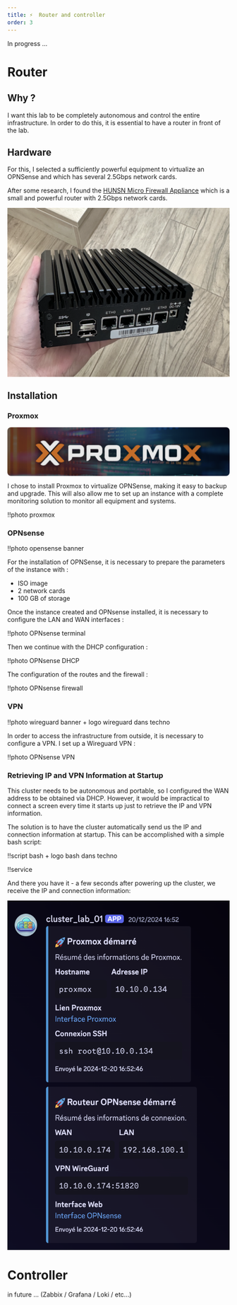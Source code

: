 ```yaml
---
title: ⚡  Router and controller
order: 3
---
```


In progress ...

# Router

## Why ?

I want this lab to be completely autonomous and control the entire infrastructure. In order to do this, it is essential to have a router in front of the lab.

## Hardware
For this, I selected a sufficiently powerful equipment to virtualize an OPNSense and which has several 2.5Gbps network cards.

After some research, I found the [HUNSN Micro Firewall Appliance](https://amzn.to/4a46u9I) which is a small and powerful router with 2.5Gbps network cards.

<img src="../assets/images/router.png" alt="Router" style="max-width: 100%; height: auto; display: block; margin-left: auto; margin-right: auto;">

## Installation

### Proxmox

<img src="../assets/images/proxmox_banner.png" alt="Proxmox" style="max-width: 100%; height: auto; display: block; margin-left: auto; margin-right: auto; border-radius: 8px;">

I chose to install Proxmox to virtualize OPNSense, making it easy to backup and upgrade. This will also allow me to set up an instance with a complete monitoring solution to monitor all equipment and systems.

!!photo proxmox

### OPNsense

!!photo opensense banner

For the installation of OPNSense, it is necessary to prepare the parameters of the instance with :
- ISO image
- 2 network cards
- 100 GB of storage

Once the instance created and OPNsense installed, it is necessary to configure the LAN and WAN interfaces :

!!photo OPNsense terminal

Then we continue with the DHCP configuration :

!!photo OPNsense DHCP

The configuration of the routes and the firewall :

!!photo OPNsense firewall

### VPN

!!photo wireguard banner + logo wireguard dans techno

In order to access the infrastructure from outside, it is necessary to configure a VPN. I set up a Wireguard VPN :

!!photo OPNsense VPN

### Retrieving IP and VPN Information at Startup

This cluster needs to be autonomous and portable, so I configured the WAN address to be obtained via DHCP. However, it would be impractical to connect a screen every time it starts up just to retrieve the IP and VPN information.

The solution is to have the cluster automatically send us the IP and connection information at startup. This can be accomplished with a simple bash script:

!!script bash + logo bash dans techno

!!service

And there you have it - a few seconds after powering up the cluster, we receive the IP and connection information:

<img src="../assets/images/notif.png" alt="Discord notification" style="max-width: 100%; height: auto; display: block; margin-left: auto; margin-right: auto;">


# Controller
in future ...
(Zabbix / Grafana / Loki / etc...)
